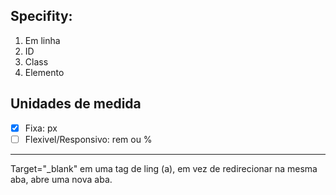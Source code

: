 ## Specifity:
1. Em linha
2. ID
3. Class
4. Elemento
   
## Unidades de medida
- [x] Fixa: px
- [ ] Flexivel/Responsivo: rem ou %

---------------------------------------------
Target="_blank" em uma tag de ling (a), em vez
de redirecionar na mesma aba, abre uma nova aba.